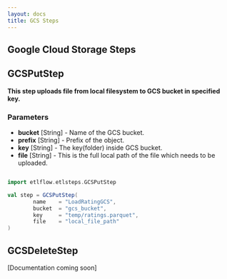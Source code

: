 ```yaml
---
layout: docs
title: GCS Steps
---
```


## Google Cloud Storage Steps

## GCSPutStep
**This step uploads file from local filesystem to GCS bucket in specified key.**
### Parameters
* **bucket** [String] - Name of the GCS bucket.
* **prefix** [String] - Prefix of the object. 
* **key** [String] - The key(folder) inside GCS bucket.
* **file** [String] - This is the full local path of the file which needs to be uploaded.

```scala mdoc

import etlflow.etlsteps.GCSPutStep

val step = GCSPutStep(
        name    = "LoadRatingGCS",
        bucket  = "gcs_bucket",
        key     = "temp/ratings.parquet",
        file    = "local_file_path"
)
```
## GCSDeleteStep
[Documentation coming soon]